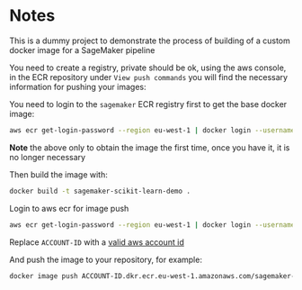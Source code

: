 # Notes

This is a dummy project to demonstrate the process of building of a custom docker image for a SageMaker pipeline

You need to create a registry, private should be ok, using the aws console, in the ECR repository under `View push commands` you will find the necessary information for pushing your images:

You need to login to the `sagemaker` ECR registry first to get the base docker image:

```bash
aws ecr get-login-password --region eu-west-1 | docker login --username AWS --password-stdin 141502667606.dkr.ecr.eu-west-1.amazonaws.com
```

**Note** the above only to obtain the image the first time, once you have it, it is no longer necessary

Then build the image with:

```bash
docker build -t sagemaker-scikit-learn-demo .
```

Login to aws ecr for image push

```bash
aws ecr get-login-password --region eu-west-1 | docker login --username AWS --password-stdin ACCOUNT-ID.dkr.ecr.eu-west-1.amazonaws.com
```

Replace `ACCOUNT-ID` with a [valid aws account id](https://www.apn-portal.com/knowledgebase/articles/FAQ/Where-Can-I-Find-My-AWS-Account-ID)

And push the image to your repository, for example:

```bash
docker image push ACCOUNT-ID.dkr.ecr.eu-west-1.amazonaws.com/sagemaker-scikit-learn-demo:v0.1
```
